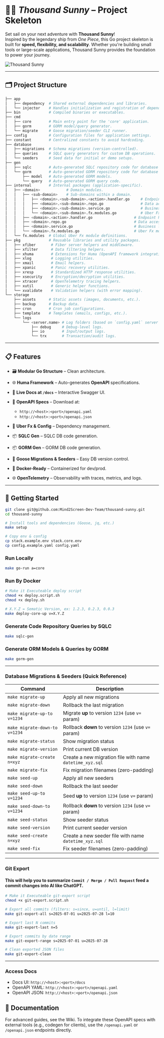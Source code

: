# 🏴‍☠️ *Thousand Sunny* – Project Skeleton

Set sail on your next adventure with **Thousand Sunny**!  
Inspired by the legendary ship from *One Piece*, this Go project skeleton is built for **speed, flexibility, and scalability**. Whether you're building small tools or large-scale applications, Thousand Sunny provides the foundation to power your journey.

![Thousand Sunny](./storage/assets/thousand-sunny.png "Thousand Sunny")

---

## 🗂 Project Structure

```bash
├── app
│   ├── dependency  # Shared external dependencies and libraries.
│   └── injector    # Handles initialization and registration of dependencies.
├── bin             # Compiled binaries or executables.
├── cmd
│   ├── core        # Main entry point for the 'core' application.
│   ├── gorm        # GORM model/query generator.
│   └── migrate     # Goose migration/seeder CLI runner.
├── config          # Configuration files for application settings.
├── constant        # Centralized constants to avoid hardcoding.
├── database
│   ├── migrations  # Schema migrations (version-controlled).
│   ├── queries     # SQLC query generators for custom DB operations.
│   └── seeders     # Seed data for initial or demo setups.
├── gen
│   ├── sqlc        # Auto-generated SQLC repository code for database access.
│   └── gorm        # Auto-generated GORM repository code for database access.
│       ├── model   # Auto-generated GORM models.
│       └── query   # Auto-generated GORM query code.
├── internal        # Internal packages (application-specific).
│   ├── <domain>            # Domain modules.
│   │   ├── <sub-domain>    # Sub-domains within a domain.
│   │   │   ├── <domain>.<sub-domain>.<action>.handler.go     # Endpoint handlers.
│   │   │   ├── <domain>.<sub-domain>.repo.go                 # Data access layer.
│   │   │   ├── <domain>.<sub-domain>.service.go              # Business logic.
│   │   │   └── <domain>.<sub-domain>.fx.modules.go           # Uber Fx modules.
│   │   ├── <domain>.<action>.handler.go                   # Endpoint handlers.
│   │   ├── <domain>.repo.go                               # Data access layer.
│   │   ├── <domain>.service.go                            # Business logic.
│   │   └── <domain>.fx.modules.go                         # Uber Fx modules.
│   └── fx.modules  # Global Uber Fx module definitions.
├── pkg             # Reusable libraries and utility packages.
│   ├── xfiber       # Fiber server helpers and middleware.
│   ├── xfilter      # Data filtering helpers.
│   ├── xhuma        # Extensions for Huma (OpenAPI framework integration).
│   ├── xlog         # Logging utilities.
│   ├── xmail        # Email helpers.
│   ├── xpanic       # Panic recovery utilities.
│   ├── xresp        # Standardized HTTP response utilities.
│   ├── xsecurity    # Encryption/decryption utilities.
│   ├── xtracer      # OpenTelemetry tracing helpers.
│   ├── xutil        # Generic helper functions.
│   └── xvalidate    # Validation helpers (with error mapping).
└── storage
    ├── assets      # Static assets (images, documents, etc.).
    ├── backup      # Backup data.
    ├── cron        # Cron job configurations.
    ├── template    # Templates (emails, configs, etc.).
    └── logs
        └── <server.name> # Log folders (based on `config.yaml` server name).
            ├── debug     # Debug-level logs.
            ├── io        # Input/output logs.
            └── trx       # Transaction/audit logs.
````

---

## 📋 Features

* 🗃️ **Modular Go Structure** – Clean architecture.
* 🌐 **Huma Framework** – Auto-generates **OpenAPI** specifications.
* 📜 **Live Docs at `/docs`** – Interactive Swagger UI.
* 📂 **OpenAPI Specs** – Download at:

  * `http://<host>:<port>/openapi.yaml`
  * `http://<host>:<port>/openapi.json`
* 🔧 **Uber Fx & Config** – Dependency management.
* 📦 **SQLC Gen** – SQLC DB code generation.
* 📦 **GORM Gen** – GORM DB code generation.
* 🐘 **Goose Migrations & Seeders** – Easy DB version control.
* 🐳 **Docker-Ready** – Containerized for dev/prod.
* 🌐 **OpenTelemetry** – Observability with traces, metrics, and logs.

---

## 🚀 Getting Started

```bash
git clone git@github.com:Mind2Screen-Dev-Team/thousand-sunny.git
cd thousand-sunny

# Install tools and dependencies (Goose, jq, etc.)
make setup

# Copy env & config
cp stack.example.env stack.core.env
cp config.example.yaml config.yaml
```

### Run Locally

```bash
make go-run a=core
```

### Run By Docker

```bash
# Make it Executeable deploy script
chmod +x deploy.script.sh
chmod +x deploy.sh

# X.Y.Z = Sematic Version, ex: 1.2.3, 0.2.3, 0.0.3
make deploy-core-up v=X.Y.Z
```

### Generate Code Repository Queries by SQLC

```bash
make sqlc-gen
```

### Generate ORM Models & Queries by GORM

```bash
make gorm-gen
```

---

### Database Migrations & Seeders (Quick Reference)

| Command                        | Description                                               |
| ------------------------------ | --------------------------------------------------------- |
| `make migrate-up`              | Apply all new migrations                                  |
| `make migrate-down`            | Rollback the last migration                               |
| `make migrate-up-to v=1234`    | Migrate **up** to version `1234` (use `v=` param)         |
| `make migrate-down-to v=1234`  | Rollback **down** to version `1234` (use `v=` param)      |
| `make migrate-status`          | Show migration status                                     |
| `make migrate-version`         | Print current DB version                                  |
| `make migrate-create n=xyz`    | Create a new migration file with name `datetime_xyz.sql`  |
| `make migrate-fix`             | Fix migration filenames (zero-padding)                    |
| `make seed-up`                 | Apply all new seeders                                     |
| `make seed-down`               | Rollback the last seeder                                  |
| `make seed-up-to v=1234`       | Seed **up** to version `1234` (use `v=` param)            |
| `make seed-down-to v=1234`     | Rollback **down** to version `1234` (use `v=` param)      |
| `make seed-status`             | Show seeder status                                        |
| `make seed-version`            | Print current seeder version                              |
| `make seed-create n=xyz`       | Create a new seeder file with name `datetime_xyz.sql`     |
| `make seed-fix`                | Fix seeder filenames (zero-padding)                       |

---

### Git Export
#### This will help you to summarize `Commit / Merge / Pull Request` feed a commit changes into AI like ChatGPT.

```bash
# Make it Executeable git-export script
chmod +x git-export.script.sh

# Export all commits (filters: s=since, u=until, l=limit)
make git-export-all s=2025-07-01 u=2025-07-28 l=10

# Export last N commits
make git-export-last n=5

# Export commits by date range
make git-export-range s=2025-07-01 u=2025-07-28

# Clean exported JSON files
make git-export-clean
```

---

### Access Docs

* Docs UI: `http://<host>:<port>/docs`
* OpenAPI YAML: `http://<host>:<port>/openapi.yaml`
* OpenAPI JSON: `http://<host>:<port>/openapi.json`

## 📖 Documentation

For advanced guides, see the Wiki. To integrate these OpenAPI specs with external tools (e.g., codegen for clients), use the `/openapi.yaml` or `/openapi.json` endpoints directly.
